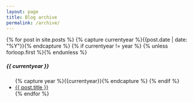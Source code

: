 ```yaml
---
layout: page
title: Blog archive
permalink: /archive/
---
```

<div class="page-content wc-container">
 <div class="post">
  {% for post in site.posts %}
  {% capture currentyear %}{{post.date | date: "%Y"}}{% endcapture %}
  {% if currentyear != year %}
  {% unless forloop.first %}</ul>{% endunless %}
  <h5>{{ currentyear }}</h5>
  <ul class="posts">
   {% capture year %}{{currentyear}}{% endcapture %}
   {% endif %}
   <li><a href="{{ post.url | prepend: site.baseurl }}">{{ post.title }}</a></li>
   {% endfor %}
 </div>
</div>
